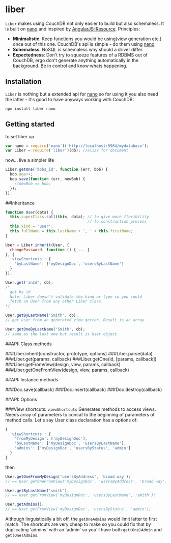 liber
=====
`Liber` makes using CouchDB not only easier to build but also schemaless. It is built on [nano][nano] and inspired by [AngularJS-Resource][angular].
Principles:
* **Minimalistic**: Keep functions you would be using(view generation etc.) once out of this one. CouchDB's api is simple - do them using [nano][nano].
* **Schemaless**: NoSQL is schemaless why should a driver differ.
* **Expectedness**: Don't try to squeeze features of a RDBMS out of CouchDB, ergo don't generate anything automatically in the background. Be in control and know whats happening.

## Installation
`Liber` is nothing but a extended api for [nano][nano] so for using it you also need the latter - it's good to have anyways working with CouchDB:

`npm install liber nano`

## Getting started
to set liber up
``` js
var nano = require('nano')('http://localhost:5984/mydatabase');
var Liber = require('liber')(db); //alias for document
```
now... live a simpler life
``` js
Liber.getOne('bobs_id', function (err, bob) {
  bob.age++;
  bob.save(function (err, newBob) {
    //newBob == bob;
  });
});
```

##Inheritance
``` js
function User(data) {
  this.superClass.call(this, data); // to give more flexibility
                                    // to construction process
  this.kind = 'user';
  this.fullName = this.lastName + ', ' + this.firstName;
}

User = Liber.inherit(User, {
  changePassword: function () { ... }
}, {
  'viewShortcuts': {
    'byLastName': ['myDesignDoc', 'usersByLastName']
  }
});

User.get('anId', cb);
/*
  get by id
  Note: Liber doesn't validate the kind or type so you could
  fetch an User from any other Liber class.
*/

User.getByLastName('Smith', cb);
// get user from an generated view getter. Result is an array.

User.getOneByLastName('Smith', cb);
// same as the last one but result is User object.

```

##API: Class methods

###Liber.inherit(constructor, prototype, options)
###Liber.parse(data)
###Liber.get(params, callback)
###Liber.getOne(id, [params, callback])
###Liber.getFromView(design, view, params, callback)
###Liber.getOneFromView(design, view, params, callback)

##API: Instance methods

###Doc.save(callback)
###Doc.insert(callback)
###Doc.destroy(callback)

##API: Options

###View shortcuts: `viewShortcuts`
Generates methods to access views. Needs array of parameters to concat to the
beginning of parameters of method calls.
Let's say User class declaration has a options of:
``` js
{
  'viewShortcuts': {
    'fromMyDesign': ['myDesignDoc'],
    'byLastName': ['myDesignDoc', 'usersByLastName'],
    'admins': ['myDesignDoc', 'usersByStatus', 'admin']
  }
}
```
then
``` js
User.getOneFromMyDesign('usersByAddress', 'broad way');
// == User.getOneFromView('myDesignDoc', 'usersByAddress', 'broad way');

User.getByLastName('smith');
// == User.getFromView('myDesignDoc', 'usersByLastName', 'smith');

User.getAdmins();
// == User.getFromView('myDesignDoc', 'usersByStatus', 'admin');
```
Although linguistically a bit off, the `getOneAdmins` would limit latter to first
match. The shortcuts are very cheap to make so you could fix that by duplicating
'admins' with an 'admin' so you'll have both `get(One)Admin` and `get(One)Admins`.



[npm]: http://npmjs.org
[nano]: http://github.com/dscape/nano
[angular]: http://angularjs.org
